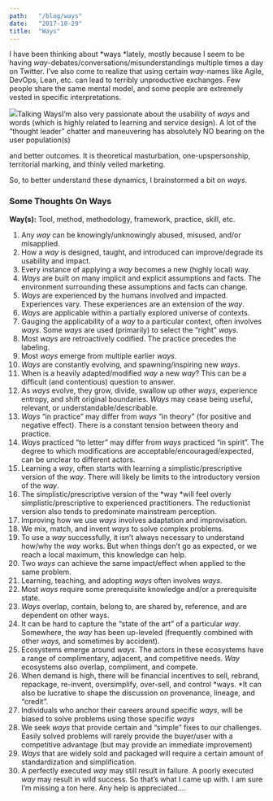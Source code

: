 ```yaml
---
path:	"/blog/ways"
date:	"2017-10-29"
title:	"Ways"
---
```


I have been thinking about *ways *lately, mostly because I seem to be having *way*-debates/conversations/misunderstandings multiple times a day on Twitter. I’ve also come to realize that using certain *way*-names like Agile, DevOps, Lean, etc. can lead to terribly unproductive exchanges. Few people share the same mental model, and some people are extremely vested in specific interpretations.

![](/images/1*EpPGIGljhP2Ynt-yWi9XMA.jpeg)Talking WaysI’m also very passionate about the usability of *ways* and words (which is highly related to learning and service design). A lot of the “thought leader” chatter and maneuvering has absolutely NO bearing on the user population(s)

 and better outcomes. It is theoretical masturbation, one-upspersonship, territorial marking, and thinly veiled marketing.

So, to better understand these dynamics, I brainstormed a bit on *ways*.

### Some Thoughts On Ways

**Way(s):** Tool, method, methodology, framework, practice, skill, etc.

1. Any *way* can be knowingly/unknowingly abused, misused, and/or misapplied.
2. How a *way* is designed, taught, and introduced can improve/degrade its usability and impact.
3. Every instance of applying a *way* becomes a new (highly local) way.
4. *Ways* are built on many implicit and explicit assumptions and facts. The environment surrounding these assumptions and facts can change.
5. *Ways* are experienced by the humans involved and impacted. Experiences vary. These experiences are an extension of the *way*.
6. *Ways* are applicable within a partially explored universe of contexts.
7. Gauging the applicability of a *way* to a particular context, often involves *ways*. Some *ways* are used (primarily) to select the “right” *ways.*
8. Most *ways* are retroactively codified. The practice precedes the labeling.
9. Most *ways* emerge from multiple earlier *ways*.
10. *Ways* are constantly evolving, and spawning/inspiring new *ways*.
11. When is a heavily adapted/modified *way* a new *way*? This can be a difficult (and contentious) question to answer.
12. As *ways* evolve, they grow, divide, swallow up other *ways*, experience entropy, and shift original boundaries. *Ways* may cease being useful, relevant, or understandable/describable.
13. *Ways* “in practice” may differ from *ways* “in theory” (for positive and negative effect). There is a constant tension between theory and practice.
14. *Ways* practiced “to letter” may differ from *ways* practiced “in spirit”. The degree to which modifications are acceptable/encouraged/expected, can be unclear to different actors.
15. Learning a *way*, often starts with learning a simplistic/prescriptive version of the *way*. There will likely be limits to the introductory version of the *way*.
16. The simplistic/prescriptive version of the *way *will feel overly simplistic/prescriptive to experienced practitioners. The reductionist version also tends to predominate mainstream perception.
17. Improving how we use *ways* involves adaptation and improvisation.
18. We mix, match, and invent *ways* to solve complex problems.
19. To use a *way* successfully, it isn’t always necessary to understand how/why the *way* works. But when things don’t go as expected, or we reach a local maximum, this knowledge can help.
20. Two *ways* can achieve the same impact/effect when applied to the same problem.
21. Learning, teaching, and adopting *ways* often involves *ways*.
22. Most *ways* require some prerequisite knowledge and/or a prerequisite state.
23. *Ways* overlap, contain, belong to, are shared by, reference, and are dependent on other ways.
24. It can be hard to capture the “state of the art” of a particular *way*. Somewhere, the *way* has been up-leveled (frequently combined with other *ways,* and sometimes by accident).
25. Ecosystems emerge around *ways*. The actors in these ecosystems have a range of complimentary, adjacent, and competitive needs. *Way* ecosystems also overlap, compliment, and compete.
26. When demand is high, there will be financial incentives to sell, rebrand, repackage, re-invent, oversimplify, over-sell, and control *ways. *It can also be lucrative to shape the discussion on provenance, lineage, and “credit”.
27. Individuals who anchor their careers around specific *ways*, will be biased to solve problems using those specific *ways*
28. We seek *ways* that provide certain and “simple” fixes to our challenges. Easily solved problems will rarely provide the buyer/user with a competitive advantage (but may provide an immediate improvement)
29. *Ways* that are widely sold and packaged will require a certain amount of standardization and simplification.
30. A perfectly executed *way* may still result in failure. A poorly executed *way* may result in wild success.
So that’s what I came up with. I am sure I’m missing a ton here. Any help is appreciated….

